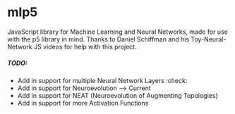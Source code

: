 # mlp5

JavaScript library for Machine Learning and Neural Networks, made for use with the p5 library in mind.
Thanks to Daniel Schiffman and his Toy-Neural-Network JS videos for help with this project.

##### TODO:
- Add in support for multiple Neural Network Layers :check:
- Add in support for Neuroevolution --> Current
- Add in support for NEAT (Neuroevolution of Augmenting Topologies)
- Add in support for more Activation Functions
